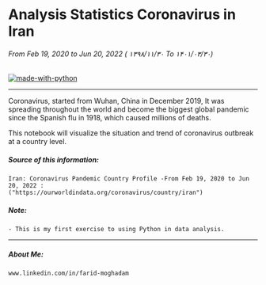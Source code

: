 # Analysis Statistics Coronavirus in Iran
###### From Feb 19, 2020 to Jun 20, 2022 ( ۱۳۹۸/۱۱/۳۰ To ۱۴۰۱/۰۳/۳۰)


[![made-with-python](https://img.shields.io/badge/Made%20with-Python-1f425f.svg)](https://www.python.org/)

________________________________________________________________________________________



Coronavirus, started from Wuhan, China in December 2019,
It was spreading throughout the world and become the biggest global pandemic since the Spanish flu in 1918,
which caused millions of deaths.

This notebook will visualize the situation and trend of coronavirus outbreak at a country level.



##### Source of this information:

    Iran: Coronavirus Pandemic Country Profile -From Feb 19, 2020 to Jun 20, 2022 :
    ("https://ourworldindata.org/coronavirus/country/iran")
    
##### Note: 
    - This is my first exercise to using Python in data analysis.


________________________________________________________________________________________


##### About Me: 
    www.linkedin.com/in/farid-moghadam
